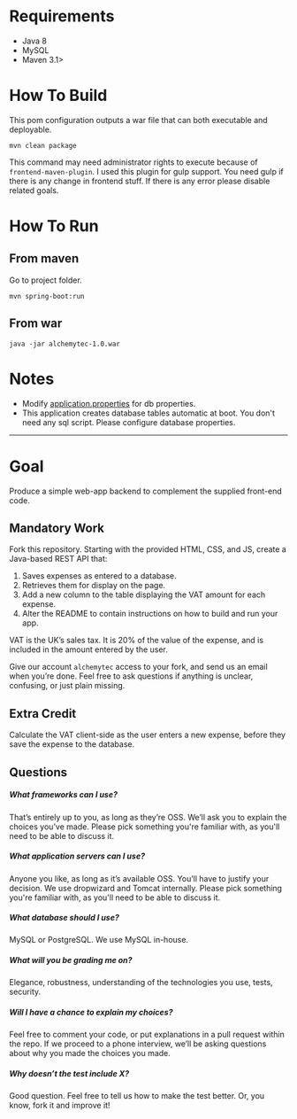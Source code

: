 Requirements
====
* Java 8
* MySQL
* Maven 3.1>

How To Build
====
This pom configuration outputs a war file that can both executable and deployable. 

    mvn clean package
This command may need administrator rights to execute because of `frontend-maven-plugin`. I used this plugin for gulp support. You need gulp if there is any change in frontend stuff. If there is any error please disable related goals. 

How To Run
====
From maven
------
Go to project folder.

    mvn spring-boot:run
From war
------

    java -jar alchemytec-1.0.war

Notes
====
* Modify [application.properties](https://github.com/ormanli/backend-coding-challenge/blob/master/src/main/resources/application.properties) for db properties.
* This application creates database tables automatic at boot. You don't need any sql script. Please configure database properties.


---

Goal
====
Produce a simple web-app backend to complement the supplied front-end code.

Mandatory Work
--------------
Fork this repository. Starting with the provided HTML, CSS, and JS, create a Java-based REST API that:

1. Saves expenses as entered to a database.
2. Retrieves them for display on the page. 
3. Add a new column to the table displaying the VAT amount for each expense.
4. Alter the README to contain instructions on how to build and run your app.

VAT is the UK’s sales tax. It is 20% of the value of the expense, and is included in the amount entered by the user.

Give our account `alchemytec` access to your fork, and send us an email when you’re done. Feel free to ask questions if anything is unclear, confusing, or just plain missing.

Extra Credit
------------
Calculate the VAT client-side as the user enters a new expense, before they save the expense to the database.

Questions
---------
##### What frameworks can I use?
That’s entirely up to you, as long as they’re OSS. We’ll ask you to explain the choices you’ve made. Please pick something you're familiar with, as you'll need to be able to discuss it.

##### What application servers can I use?
Anyone you like, as long as it’s available OSS. You’ll have to justify your decision. We use dropwizard and Tomcat internally. Please pick something you're familiar with, as you'll need to be able to discuss it.

##### What database should I use?
MySQL or PostgreSQL. We use MySQL in-house.

##### What will you be grading me on?
Elegance, robustness, understanding of the technologies you use, tests, security. 

##### Will I have a chance to explain my choices?
Feel free to comment your code, or put explanations in a pull request within the repo. If we proceed to a phone interview, we’ll be asking questions about why you made the choices you made. 

##### Why doesn’t the test include X?
Good question. Feel free to tell us how to make the test better. Or, you know, fork it and improve it!
